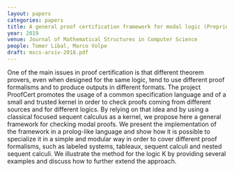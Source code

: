 ```yaml
---
layout: papers
categories: papers
title: A general proof certification framework for modal logic (Preprint)
year: 2019
venue: Journal of Mathematical Structures in Computer Science
people: Tomer Libal, Marco Volpe
draft: mscs-arxiv-2018.pdf
---
```

One of the main issues in proof certification is that different theorem
provers, even when designed for the same logic, tend to use different
proof formalisms and to produce outputs in different formats. The
project ProofCert promotes the usage of a common specification language
and of a small and trusted kernel in order to check proofs coming from
different sources and for different logics. By relying on that idea and
by using a classical focused sequent calculus as a kernel, we propose
here a general framework for checking modal proofs. We present the
implementation of the framework in a prolog-like language and show how
it is possible to specialize it in a simple and modular way in order to
cover different proof formalisms, such as labeled systems, tableaux,
sequent calculi and nested sequent calculi. We illustrate the method for
the logic K by providing several examples and discuss how to further
extend the approach.
